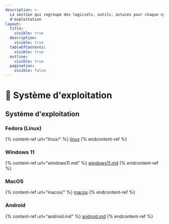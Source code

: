 ```yaml
---
description: >-
  La section qui regroupe des logiciels, outils, astuces pour chaque système
  d'exploitation
layout:
  title:
    visible: true
  description:
    visible: true
  tableOfContents:
    visible: true
  outline:
    visible: true
  pagination:
    visible: false
---
```


# 💾 Système d'exploitation

## Système d'exploitation

### Fedora (Linux)

{% content-ref url="linux/" %}
[linux](linux/)
{% endcontent-ref %}

### Windows 11

{% content-ref url="windows11.md" %}
[windows11.md](windows11.md)
{% endcontent-ref %}

### MacOS

{% content-ref url="macos/" %}
[macos](macos/)
{% endcontent-ref %}

### Android

{% content-ref url="android.md" %}
[android.md](android.md)
{% endcontent-ref %}
